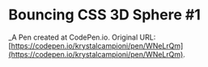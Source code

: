 # Bouncing CSS 3D Sphere #1
 _A Pen created at CodePen.io. Original URL: [https://codepen.io/krystalcampioni/pen/WNeLrQm](https://codepen.io/krystalcampioni/pen/WNeLrQm).

 